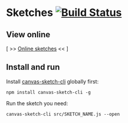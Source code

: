 # Sketches [![Build Status](https://travis-ci.org/avin/sketches.svg?branch=master)](https://travis-ci.org/avin/sketches)

## View online

[ >> [Online sketches](https://avin.github.io/sketches/) << ]

## Install and run

Install [canvas-sketch-cli](https://github.com/mattdesl/canvas-sketch) globally first:

```
npm install canvas-sketch-cli -g
```

Run the sketch you need:

```
canvas-sketch-cli src/SKETCH_NAME.js --open
```

